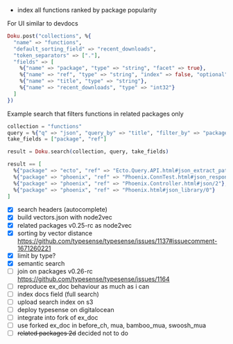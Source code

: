 - index all functions ranked by package popularity

For UI similar to devdocs

```elixir
Doku.post("collections", %{
  "name" => "functions",
  "default_sorting_field" => "recent_downloads",
  "token_separators" => ["."],
  "fields" => [
    %{"name" => "package", "type" => "string", "facet" => true},
    %{"name" => "ref", "type" => "string", "index" => false, "optional" => true},
    %{"name" => "title", "type" => "string"},
    %{"name" => "recent_downloads", "type" => "int32"}
  ]
})
```

Example search that filters functions in related packages only

```elixir
collection = "functions"
query = %{"q" => "json", "query_by" => "title", "filter_by" => "package:[ecto,ecto_sql,phoenix]"}
take_fields = ["package", "ref"]

result = Doku.search(collection, query, take_fields)

result == [
  %{"package" => "ecto", "ref" => "Ecto.Query.API.html#json_extract_path/2"},
  %{"package" => "phoenix", "ref" => "Phoenix.ConnTest.html#json_response/2"},
  %{"package" => "phoenix", "ref" => "Phoenix.Controller.html#json/2"},
  %{"package" => "phoenix", "ref" => "Phoenix.html#json_library/0"}
]
```

- [x] search headers (autocomplete)
- [x] build vectors.json with node2vec
- [x] related packages v0.25-rc as node2vec
- [x] sorting by vector distance https://github.com/typesense/typesense/issues/1137#issuecomment-1671260221
- [x] limit by type?
- [x] semantic search
- [ ] join on packages v0.26-rc https://github.com/typesense/typesense/issues/1164
- [ ] reproduce ex_doc behaviour as much as i can
- [ ] index docs field (full search)
- [ ] upload search index on s3
- [ ] deploy typesense on digitalocean
- [ ] integrate into fork of ex_doc
- [ ] use forked ex_doc in before_ch, mua, bamboo_mua, swoosh_mua
- [ ] ~~related packages 2d~~ decided not to do
